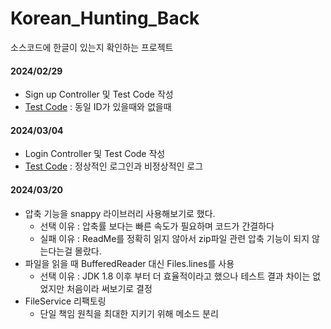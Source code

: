 # Korean_Hunting_Back
소스코드에 한글이 있는지 확인하는 프로젝트

#### 2024/02/29
- Sign up Controller 및 Test Code 작성
- [Test Code](https://github.com/dukbong/Korean_Hunting_Back/blob/main/src/test/java/com/hangulhunting/Korean_Hunting/controller/SignUpTest.java) : 동일 ID가 있을때와 없을때

#### 2024/03/04
- Login Controller 및 Test Code 작성
- [Test Code](https://github.com/dukbong/Korean_Hunting_Back/blob/main/src/test/java/com/hangulhunting/Korean_Hunting/controller/LoginTest.java) : 정상적인 로그인과 비정상적인 로그

#### 2024/03/20
- 압축 기능을 snappy 라이브러리 사용해보기로 했다.
  - 선택 이유 : 압축률 보다는 빠른 속도가 필요하며 코드가 간결하다
  - 실패 이유 : ReadMe를 정확히 읽지 않아서 zip파일 관련 압축 기능이 되지 않는다는걸 몰랐다.
- 파일을 읽을 때 BufferedReader 대신 Files.lines를 사용  
  - 선택 이유 : JDK 1.8 이후 부터 더 효율적이라고 했으나 테스트 결과 차이는 없었지만 처음이라 써보기로 결정
- FileService 리팩토링
  - 단일 책임 원칙을 최대한 지키기 위해 메소드 분리
